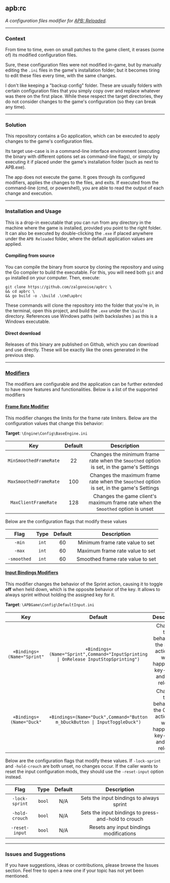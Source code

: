 ## apb:rc

*A configuration files modifier for [APB: Reloaded](https://gamersfirst.com/apb/).*

______________


### Context

From time to time, even on small patches to the game client, it erases (some of) its modified configuration files.

Sure, these configuration files were not modified in-game, but by manually editing the `.ini` files in the game's 
installation folder; but it becomes tiring to edit these files every time, with the same changes.

I don't like keeping a "backup config" folder. These are usually folders with certain configuration files that you 
simply copy over and replace whatever was there on the first place. While these respect the target directories, they
do not consider changes to the game's configuration (so they can break any time).

____________

### Solution

This repository contains a Go application, which can be executed to apply changes to the game's configuration files.

Its target use-case is in a command-line interface environment (executing the binary with different options set as 
command-line flags), or simply by executing it if placed under the game's installation folder (such as next to APB.exe).

The app does not execute the game. It goes through its configured modifiers, applies the changes to the files, and 
exits. If executed from the command-line (cmd, or powershell), you are able to read the output of each change and 
execution.

_____________

### Installation and Usage

This is a drop-in executable that you can run from any directory in the machine where the game is installed, provided 
you point to the right folder. It can also be executed by double-clicking the `.exe` if placed anywhere under the 
`APB Reloaded` folder, where the default application values are applied.

#### Compiling from source

You can compile the binary from source by cloning the repository and using the Go compiler to build the executable. 
For this, you will need both `git` and `go` installed on your computer. Then, execute:

```shell
git clone https://github.com/zalgonoise/apbrc \
&& cd apbrc \
&& go build -o .\build .\cmd\apbrc
```

These commands will clone the repository into the folder that you're in, in the terminal, open this project, and build 
the `.exe` under the `\build` directory. References use Windows paths (with backslashes \) as this is a Windows 
executable.

#### Direct download

Releases of this binary are published on Github, which you can download and use directly. These will be exactly like the 
ones generated in the previous step.


_____________

### [Modifiers](./processor/modifiers)

The modifiers are configurable and the application can be further extended to have more features and functionalities. 
Below is a list of the supported modifiers

#### [Frame Rate Modifier](./processor/modifiers/fps.go)

This modifier changes the limits for the frame rate limiters. Below are the configuration values that change this
behavior:

__Target__: `\Engine\Config\BaseEngine.ini`

|          Key           | Default |                                       Description                                        |
|:----------------------:|:-------:|:----------------------------------------------------------------------------------------:|
| `MinSmoothedFrameRate` |   22    | Changes the minimum frame rate when the `Smoothed` option is set, in the game's Settings |
| `MaxSmoothedFrameRate` |   100   | Changes the maximum frame rate when the `Smoothed` option is set, in the game's Settings |
|  `MaxClientFrameRate`  |   128   |     Changes the game client's maximum frame rate when the `Smoothed` option is unset     |


Below are the configuration flags that modify these values

|    Flag     | Type  | Default |           Description            |
|:-----------:|:-----:|:-------:|:--------------------------------:|
|   `-min`    | `int` |   60    | Minimum frame rate value to set  |
|   `-max`    | `int` |   60    | Maximum frame rate value to set  |
| `-smoothed` | `int` |   60    | Smoothed frame rate value to set |


#### [Input Bindings Modifiers](./processor/modifiers/sprint_lock.go)

This modifier changes the behavior of the Sprint action, causing it to toggle __off__ when held down, which is the 
opposite behavior of the key. It allows to always sprint without holding the assigned key for it.

__Target__: `\APBGame\Config\DefaultInput.ini`

|            Key             |                                       Default                                        |                                       Description                                       |
|:--------------------------:|:------------------------------------------------------------------------------------:|:---------------------------------------------------------------------------------------:|
| `+Bindings=(Name="Sprint"` | `+Bindings=(Name="Sprint",Command="InputSprinting \| OnRelease InputStopSprinting")` | Changes the behavior of the Sprint action, on what happens on key-press and key-release |
|  `+Bindings=(Name="Duck"`  |     `+Bindings=(Name="Duck",Command="Button m_bDuckButton \| InputToggleDuck")`      | Changes the behavior of the Crouch action, on what happens on key-press and key-release |


Below are the configuration flags that modify these values. If `-lock-sprint` and `-hold-crouch` are both unset, no changes occur. 
If the caller wants to reset the input configuration mods, they should use the `-reset-input` option instead.

|      Flag      |  Type  | Default |                     Description                     |
|:--------------:|:------:|:-------:|:---------------------------------------------------:|
| `-lock-sprint` | `bool` |   N/A   |      Sets the input bindings to always sprint       |
| `-hold-crouch` | `bool` |   N/A   | Sets the input bindings to press-and-hold to crouch |
| `-reset-input` | `bool` |   N/A   |       Resets any input bindings modifications       |

_______

### Issues and Suggestions

If you have suggestions, ideas or contributions, please browse the Issues section. Feel free to open a new one if your 
topic has not yet been mentioned.